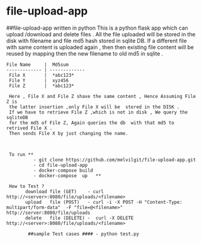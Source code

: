 # file-upload-app
##file-upload-app written in python
This is a python flask app which can upload /download and delete files .
    All the file uploaded will be stored in  the disk with filename and file md5 hash stored in sqlite DB.
    If a different file with same content is uploaded again , then then existing file content will be reused 
    by mapping then the new filename to old md5 in sqlite .
    
    File Name     |  Md5sum
    ------------- | -------------
     File X       |  *abc123*
     File Y       |  xyz456
     File Z       |  *abc123*
     
     Here , File X and File Z shave the same content , Hence Assuming File Z is 
     the latter insertion ,only File X will be  stored in the DISK .
     If we have to retrieve File Z ,which is not in disk , We query the sqliteDB 
     for the md5 of File Z, Again queries the db  with that md5 to retrived File X .
     Then sends File X by just changing the name. 
     
     
     
     To run ** 
              - git clone https://github.com/melvilgit/file-upload-app.git 
              - cd file-upload-app
              - docker-compose build
              - docker-compose  up   **
              
     How to Test ?
           download file (GET)    - curl http://<server>:8080/file/uploads/<filename>
           upload   file (POST)   - curl -i -X POST -H "Content-Type: multipart/form-data"  -F "file=@<filename>" http://server:8080/file/uploads
           delete   file (DELETE) -  curl -X DELETE http://<server>:8080/file/uploads/<filename>
      
            ##sample Test cases #### - python test.py
